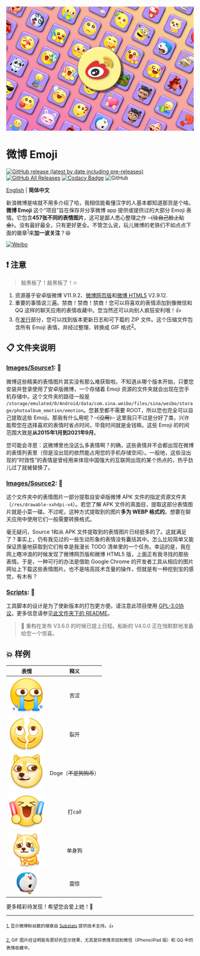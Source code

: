 ![banner.png](./banner.png)

# 微博 Emoji

[![GitHub release (latest by date including pre-releases)](https://img.shields.io/github/v/release/ArvinZJC/WeiboEmoji?include_prereleases)](../../releases)
[![GitHub All Releases](https://img.shields.io/github/downloads/ArvinZJC/WeiboEmoji/total)](../../releases)
[![Codacy Badge](https://app.codacy.com/project/badge/Grade/fa57831c35a64a3d819b15255125d98b)](https://www.codacy.com/gh/ArvinZJC/WeiboEmoji/dashboard?utm_source=github.com&amp;utm_medium=referral&amp;utm_content=ArvinZJC/WeiboEmoji&amp;utm_campaign=Badge_Grade)
![GitHub](https://img.shields.io/github/license/ArvinZJC/WeiboEmoji)

[English](./README.md) | **简体中文**

新浪微博是啥就不用多介绍了哈，我相信能看懂汉字的人基本都知道那货是个啥。**微博 Emoji** 这个“项目”旨在保存并分享微博 app 提供或提供过的大部分 Emoji 表情。它包含**457张不同的表情图片**，这可是鄙人悉心整理之作 ~~（往自己脸上贴金）~~。没有最好最全，只有更好更全。不管怎么说，玩儿微博的老铁们不如点点下面的徽章<sup id="source1">[1](#footnote1)</sup>来**加一波关注**？😆

[![Weibo](https://img.shields.io/badge/dynamic/json?logo=sina-weibo&label=微博粉丝&color=ff8200&query=%24.data.totalSubs&url=https%3A%2F%2Fapi.spencerwoo.com%2Fsubstats%2F%3Fsource%3Dweibo%26queryKey%3D3218812301&longCache=true)](https://weibo.com/u/3218812301)

## ❗ 注意

> 敲黑板了！敲黑板了！🔥

1. 资源基于安卓版微博 V11.9.2、[微博网页版](https://weibo.com/)和[微博 HTML5](https://m.weibo.cn/) V2.9.12.
2. 重要的事情说三遍。禁商！禁商！禁商！您可以将喜欢的表情添加到像微信和 QQ 这样的聊天应用的表情收藏中。您当然还可以向别人疯狂安利哦！👍
3. 在[发行](../../releases)部分，您可以找到版本更新日志和可下载的 ZIP 文件。这个压缩文件包含所有 Emoji 表情，并经过整理、转换成 GIF 格式<sup id="source2">[2](#footnote2)</sup>。

## 📋 文件夹说明

### [Images/Source1](./Images/Source1): 🙌

微博这些精美的表情图片其实没有那么难获取啦。不知道从哪个版本开始，只要您安装并登录使用了安卓版微博，一个存储着 Emoji 资源的文件夹就会出现在您手机存储中。这个文件夹的路径一般是 `/storage/emulated/0/Android/data/com.sina.weibo/files/sina/weibo/storage/photoalbum_emotion/emotion`。您甚至都不需要 ROOT，所以您也完全可以自己提取这些 Emoji。那我有什么用呢？~~（没用）~~ 这里我只不过是分好了类，兴许能帮您在选择喜欢的表情时省点时间，毕竟时间就是金钱嘛。这些 Emoji 的时间范围大致是**从2015年1月到2021年9月**。

您可能会寻思：这微博里也没这么多表情啊？的确，这些表情并不会都出现在微博的表情列表里（但是没出现的依然能占用您的手机存储空间）。一般地，这些没出现的“时效性”的表情是曾经用来体现中国强大的互联网出现的某个热点的，热乎劲儿过了就被替换了。

### [Images/Source2](./Images/Source2): 🧐

这个文件夹中的表情图片一部分提取自安卓版微博 APK 文件的指定资源文件夹（`/res/drawable-xxhdpi-v4`）。若您了解 APK 文件的真面目，提取这部分表情图片就是小菜一碟。不过呢，这种方式提取到的图片**多为 WEBP 格式的**。想要在聊天应用中使用它们一般需要转换格式。

毫无疑问，Source 1和从 APK 文件提取到的表情图片已经挺多的了。这就满足了？事实上，仍有我见过的一些生动形象的表情没有囊括其中。怎么比较简单又能保证质量地获取到它们有幸是我漫长 TODO 清单里的一个任务。幸运的是，我在网上瞎冲浪的时候发现了微博网页版和微博 HTML5 版，上面正有我寻找的那些表情。于是，一种可行的办法是借助 Google Chrome 的开发者工具从相应的图片网址上下载这些表情图片。也不是啥高技术含量的操作，但就是有一种挖到宝的感觉，有木有？

### [Scripts](./Scripts): 🚀

工具脚本的设计是为了使新版本的打包更方便。请注意此项目使用 [GPL-3.0协议](./LICENSE)。更多信息请参见[此文件夹下的 README](./Scripts/README_zhCN.md)。

> 📢 重构在发布 V3.6.0 的时候已提上日程。船新的 V4.0.0 正在悄默默地准备给您一个惊喜。

## 💥 样例

| 表情 | 释义 |
| :--: | :--: |
| ![2021_bitter_mobile.png](./Images/Source1/微博“黄脸”/2021_bitter_mobile.png) | 苦涩 |
| ![202011_liekai_mobile.png](./Images/Source1/微博“黄脸”/202011_liekai_mobile.png) | 裂开 |
| ![2018_doge_mobile.png](./Images/Source1/微博“黄脸”/2018_doge_mobile.png) | Doge（~~不是狗狗币~~） |
| ![moren_dacall_mobile.png](./Images/Source1/微博“黄脸”/moren_dacall_mobile.png) | 打call |
| ![2021_alongdog_org.png](./Images/Source1/两大虐狗节/2021_alongdog_mobile.png) | 单身狗 |
| ![dorachijing_mobile.png](./Images/Source1/哆啦A梦/dorachijing_mobile.png) | 震惊 |

更多精彩待发现！希望您会爱上她！💖

****

<sub id="footnote1">[1.](#source1) 显示微博粉丝数的徽章由 [Substats](https://github.com/spencerwooo/Substats) 提供技术支持。👍</sub>

<sub id="footnote2">[2.](#source2) GIF 图片经证明能有更好的显示效果，尤其是将表情添加到微信（iPhone/iPad 版）和 QQ 中的表情收藏中。</sub>

